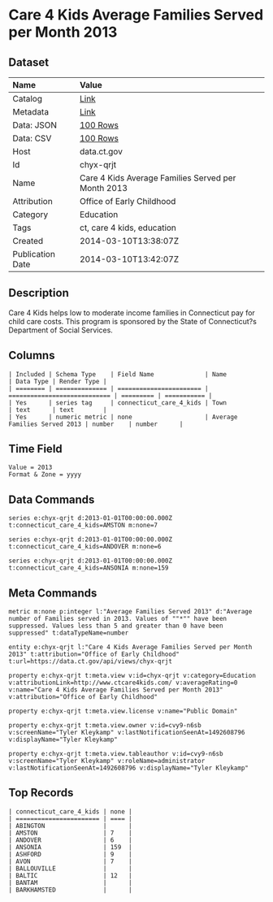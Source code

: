 # Care 4 Kids Average Families Served per Month 2013

## Dataset

| Name | Value |
| :--- | :---- |
| Catalog | [Link](https://catalog.data.gov/dataset/care-4-kids-average-families-served-per-month-2013) |
| Metadata | [Link](https://data.ct.gov/api/views/chyx-qrjt) |
| Data: JSON | [100 Rows](https://data.ct.gov/api/views/chyx-qrjt/rows.json?max_rows=100) |
| Data: CSV | [100 Rows](https://data.ct.gov/api/views/chyx-qrjt/rows.csv?max_rows=100) |
| Host | data.ct.gov |
| Id | chyx-qrjt |
| Name | Care 4 Kids Average Families Served per Month 2013 |
| Attribution | Office of Early Childhood |
| Category | Education |
| Tags | ct, care 4 kids, education |
| Created | 2014-03-10T13:38:07Z |
| Publication Date | 2014-03-10T13:42:07Z |

## Description

Care 4 Kids helps low to moderate income families in Connecticut pay for child care costs. This program is sponsored by the State of Connecticut?s Department of Social Services.

## Columns

```ls
| Included | Schema Type    | Field Name              | Name                         | Data Type | Render Type |
| ======== | ============== | ======================= | ============================ | ========= | =========== |
| Yes      | series tag     | connecticut_care_4_kids | Town                         | text      | text        |
| Yes      | numeric metric | none                    | Average Families Served 2013 | number    | number      |
```

## Time Field

```ls
Value = 2013
Format & Zone = yyyy
```

## Data Commands

```ls
series e:chyx-qrjt d:2013-01-01T00:00:00.000Z t:connecticut_care_4_kids=AMSTON m:none=7

series e:chyx-qrjt d:2013-01-01T00:00:00.000Z t:connecticut_care_4_kids=ANDOVER m:none=6

series e:chyx-qrjt d:2013-01-01T00:00:00.000Z t:connecticut_care_4_kids=ANSONIA m:none=159
```

## Meta Commands

```ls
metric m:none p:integer l:"Average Families Served 2013" d:"Average number of Families served in 2013. Values of ""*"" have been suppressed. Values less than 5 and greater than 0 have been suppressed" t:dataTypeName=number

entity e:chyx-qrjt l:"Care 4 Kids Average Families Served per Month 2013" t:attribution="Office of Early Childhood" t:url=https://data.ct.gov/api/views/chyx-qrjt

property e:chyx-qrjt t:meta.view v:id=chyx-qrjt v:category=Education v:attributionLink=http://www.ctcare4kids.com/ v:averageRating=0 v:name="Care 4 Kids Average Families Served per Month 2013" v:attribution="Office of Early Childhood"

property e:chyx-qrjt t:meta.view.license v:name="Public Domain"

property e:chyx-qrjt t:meta.view.owner v:id=cvy9-n6sb v:screenName="Tyler Kleykamp" v:lastNotificationSeenAt=1492608796 v:displayName="Tyler Kleykamp"

property e:chyx-qrjt t:meta.view.tableauthor v:id=cvy9-n6sb v:screenName="Tyler Kleykamp" v:roleName=administrator v:lastNotificationSeenAt=1492608796 v:displayName="Tyler Kleykamp"
```

## Top Records

```ls
| connecticut_care_4_kids | none | 
| ======================= | ==== | 
| ABINGTON                |      | 
| AMSTON                  | 7    | 
| ANDOVER                 | 6    | 
| ANSONIA                 | 159  | 
| ASHFORD                 | 9    | 
| AVON                    | 7    | 
| BALLOUVILLE             |      | 
| BALTIC                  | 12   | 
| BANTAM                  |      | 
| BARKHAMSTED             |      | 
```